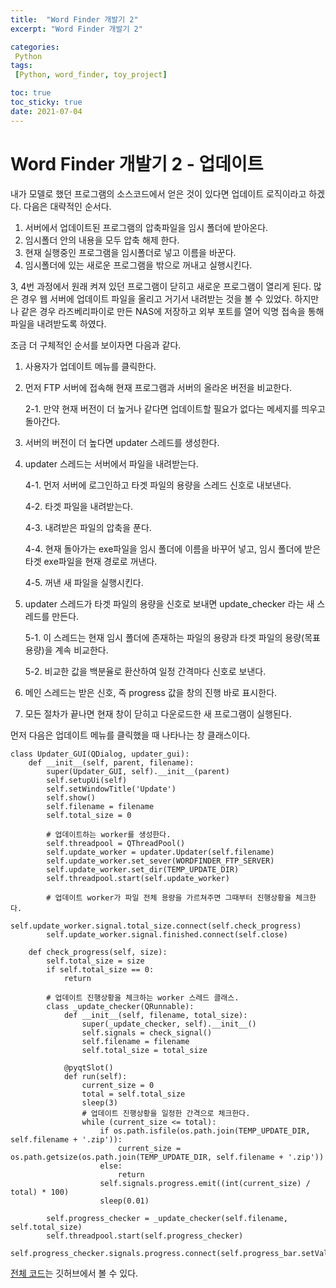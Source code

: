```yaml
---
title:  "Word Finder 개발기 2"
excerpt: "Word Finder 개발기 2"

categories:
 Python
tags:
 [Python, word_finder, toy_project]

toc: true
toc_sticky: true
date: 2021-07-04
---
```


# Word Finder 개발기 2 - 업데이트

내가 모델로 했던 프로그램의 소스코드에서 얻은 것이 있다면 업데이트 로직이라고 하겠다. 다음은 대략적인 순서다. 

1. 서버에서 업데이트된 프로그램의 압축파일을 임시 폴더에 받아온다. 
2. 임시폴더 안의 내용을 모두 압축 해제 한다. 
3. 현재 실행중인 프로그램을 임시폴더로 넣고 이름을 바꾼다. 
4. 임시폴더에 있는 새로운 프로그램을 밖으로 꺼내고 실행시킨다. 

3, 4번 과정에서 원래 켜져 있던 프로그램이 닫히고 새로운 프로그램이 열리게 된다. 많은 경우 웹 서버에 업데이트 파일을 올리고 거기서 내려받는 것을 볼 수 있었다. 하지만 나 같은 경우 라즈베리파이로 만든 NAS에 저장하고 외부 포트를 열어 익명 접속을 통해 파일을 내려받도록 하였다. 

조금 더 구체적인 순서를 보이자면 다음과 같다. 

1. 사용자가 업데이트 메뉴를 클릭한다. 

2. 먼저 FTP 서버에 접속해 현재 프로그램과 서버의 올라온 버전을 비교한다. 

   2-1. 만약 현재 버전이 더 높거나 같다면 업데이트할 필요가 없다는 메세지를 띄우고 돌아간다. 

3. 서버의 버전이 더 높다면 updater 스레드를 생성한다. 

4. updater 스레드는 서버에서 파일을 내려받는다. 

   4-1. 먼저 서버에 로그인하고 타겟 파일의 용량을 스레드 신호로 내보낸다. 

   4-2. 타겟 파일을 내려받는다. 

   4-3. 내려받은 파일의 압축을 푼다. 

   4-4. 현재 돌아가는 exe파일을 임시 폴더에 이름을 바꾸어 넣고, 임시 폴더에 받은 타겟 exe파일을 현재 경로로 꺼낸다.

   4-5. 꺼낸 새 파일을 실행시킨다. 

5. updater 스레드가 타겟 파일의 용량을 신호로 보내면 update_checker 라는 새 스레드를 만든다. 

   5-1. 이 스레드는 현재 임시 폴더에 존재하는 파일의 용량과 타겟 파일의 용량(목표 용량)을 계속 비교한다. 

   5-2. 비교한 값을 백분율로 환산하여 일정 간격마다 신호로 보낸다. 

6. 메인 스레드는 받은 신호, 즉 progress 값을 창의 진행 바로 표시한다. 

7. 모든 절차가 끝나면 현재 창이 닫히고 다운로드한 새 프로그램이 실행된다. 

먼저 다음은 업데이트 메뉴를 클릭했을 때 나타나는 창 클래스이다. 

```{.py}
class Updater_GUI(QDialog, updater_gui):
    def __init__(self, parent, filename):
        super(Updater_GUI, self).__init__(parent)
        self.setupUi(self)
        self.setWindowTitle('Update')
        self.show()
        self.filename = filename
        self.total_size = 0

        # 업데이트하는 worker를 생성한다.
        self.threadpool = QThreadPool()
        self.update_worker = updater.Updater(self.filename)
        self.update_worker.set_sever(WORDFINDER_FTP_SERVER)
        self.update_worker.set_dir(TEMP_UPDATE_DIR)
        self.threadpool.start(self.update_worker)

        # 업데이트 worker가 파일 전체 용량을 가르쳐주면 그때부터 진행상황을 체크한다.
        self.update_worker.signal.total_size.connect(self.check_progress)
        self.update_worker.signal.finished.connect(self.close)

    def check_progress(self, size):
        self.total_size = size
        if self.total_size == 0:
            return

        # 업데이트 진행상황을 체크하는 worker 스레드 클래스.
        class _update_checker(QRunnable):
            def __init__(self, filename, total_size):
                super(_update_checker, self).__init__()
                self.signals = check_signal()
                self.filename = filename
                self.total_size = total_size

            @pyqtSlot()
            def run(self):
                current_size = 0
                total = self.total_size
                sleep(3)
                # 업데이트 진행상황을 일정한 간격으로 체크한다.
                while (current_size <= total):
                    if os.path.isfile(os.path.join(TEMP_UPDATE_DIR, self.filename + '.zip')):
                        current_size = os.path.getsize(os.path.join(TEMP_UPDATE_DIR, self.filename + '.zip'))
                    else:
                        return
                    self.signals.progress.emit((int(current_size) / total) * 100)
                    sleep(0.01)

        self.progress_checker = _update_checker(self.filename, self.total_size)
        self.threadpool.start(self.progress_checker)
        self.progress_checker.signals.progress.connect(self.progress_bar.setValue)
```

[전체 코드](https://github.com/altair823/WordFinder/blob/master/gui/update_window_gui.py)는 깃허브에서 볼 수 있다. 
